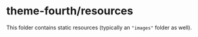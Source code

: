 # theme-fourth/resources

This folder contains static resources (typically an `"images"` folder as well).
